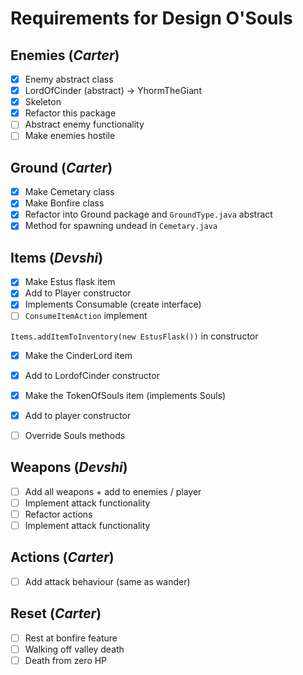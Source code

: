 # Requirements for Design O'Souls

## Enemies (*Carter*)
* [x] Enemy abstract class
* [x] LordOfCinder (abstract) -> YhormTheGiant
* [x] Skeleton
* [x] Refactor this package
* [ ] Abstract enemy functionality
* [ ] Make enemies hostile

## Ground (*Carter*)
* [x] Make Cemetary class
* [x] Make Bonfire class
* [x] Refactor into Ground package and `GroundType.java` abstract
* [x] Method for spawning undead in `Cemetary.java`

## Items (*Devshi*)
* [x] Make Estus flask item
* [x] Add to Player constructor
* [x] Implements Consumable (create interface)
* [ ] `ConsumeItemAction` implement

`Items.addItemToInventory(new EstusFlask())` in constructor

* [x] Make the CinderLord item
* [x] Add to LordofCinder constructor

* [x] Make the TokenOfSouls item (implements Souls)
* [x] Add to player constructor
* [ ] Override Souls methods


## Weapons (*Devshi*)
* [ ] Add all weapons + add to enemies / player
* [ ] Implement attack functionality
* [ ] Refactor actions
* [ ] Implement attack functionality

## Actions (*Carter*)
* [ ] Add attack behaviour (same as wander)

## Reset (*Carter*)
* [ ] Rest at bonfire feature
* [ ] Walking off valley death
* [ ] Death from zero HP